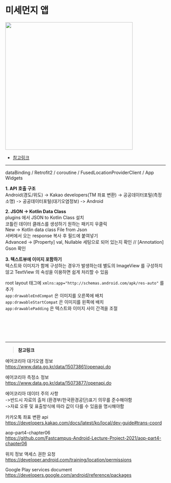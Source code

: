 # 미세먼지 앱

<img src="이미지 주소" height="400"/>

* <a href = "#ref">참고링크</a>
---

dataBinding / Retrofit2 / coroutine / FusedLocationProviderClient / App Widgets

**1. API 호출 구조**</br>
Android(경도/위도) -> Kakao developers(TM 좌표 변환) -> 공공데이터포털(측정소명) -> 공공데이터포털(대기오염정보) -> Android</br>


**2. JSON -> Kotlin Data Class**</br>
plugins 에서 JSON to Kotlin Class 설치</br>
코틀린 데이터 클래스를 생성하기 원하는 패키지 우클릭</br>
New -> Kotlin data class File from Json</br>
서버에서 오는 response 복사 후 필드에 붙여넣기</br>
Advanced -> [Property] val, Nullable 세팅으로 되어 있는지 확인 // [Annotation] Gson 확인</br>


**3. 텍스트뷰에 이미지 포함하기**</br>
텍스트와 이미지가 함께 구성하는 경우가 발생하는데 별도의 ImageView 를 구성하지 않고 TextView 의 속성을 이용하면 쉽게 처리할 수 있음</br>

root layout 태그에 `xmlns:app="http://schemas.android.com/apk/res-auto"` 를 추가</br>
`app:drawableEndCompat` 은 이미지를 오른쪽에 배치</br>
`app:drawableStartCompat` 은 이미지를 왼쪽에 배치</br>
`app:drawablePadding` 은 텍스트와 이미지 사이 간격을 조절</br>

<br></br>
<br></br>

---

><a id = "ref">**참고링크**</a></br>

에어코리아 대기오염 정보</br>
https://www.data.go.kr/data/15073861/openapi.do</br>

에어코리아 측정소 정보</br>
https://www.data.go.kr/data/15073877/openapi.do</br>

에어코리아 데이터 주의 사항</br>
->반드시 자료의 출처 (환경부/한국환경공단)표기 의무를 준수해야함</br>
->자료 오류 및 표출방식에 따라 값이 다를 수 있음을 명시해야함</br>

카카오톡 좌표 변환 api</br>
https://developers.kakao.com/docs/latest/ko/local/dev-guide#trans-coord</br>

aop-part4-chapter06</br>
https://github.com/Fastcampus-Android-Lecture-Project-2021/aop-part4-chapter06</br>

위치 정보 액세스 권한 요청</br>
https://developer.android.com/training/location/permissions</br>

Google Play services document</br>
https://developers.google.com/android/reference/packages</br>

